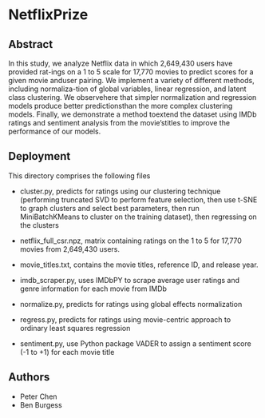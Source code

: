 # NetflixPrize

Abstract
----------------------------------------------

In this study, we analyze Netflix data in which 2,649,430 users have provided rat-ings on a 1 to 5 scale for 17,770 movies to predict scores for a given movie anduser pairing.  We implement a variety of different methods, including normaliza-tion of global variables, linear regression, and latent class clustering. We observehere that simpler normalization and regression models produce better predictionsthan the more complex clustering models.  Finally, we demonstrate a method toextend the dataset using IMDb ratings and sentiment analysis from the movie’stitles to improve the performance of our models.

Deployment
----------------------------------------------

This directory comprises the following files

- cluster.py, predicts for ratings using our clustering technique (performing truncated SVD to perform feature selection, then use  t-SNE to graph clusters and select best parameters, then run MiniBatchKMeans to cluster on the training dataset), then regressing on the clusters

- netflix_full_csr.npz, matrix containing ratings on the 1 to 5 for 17,770 movies from 2,649,430 users.

- movie_titles.txt, contains the movie titles, reference ID, and release year.

- imdb_scraper.py, uses IMDbPY to scrape average user ratings and genre information for each movie from IMDb

- normalize.py, predicts for ratings using global effects normalization

- regress.py, predicts for ratings using movie-centric approach to ordinary least squares regression

- sentiment.py, use Python package VADER to assign a sentiment score (-1 to +1) for each movie title

Authors
----------------------------------------------

- Peter Chen
- Ben Burgess
